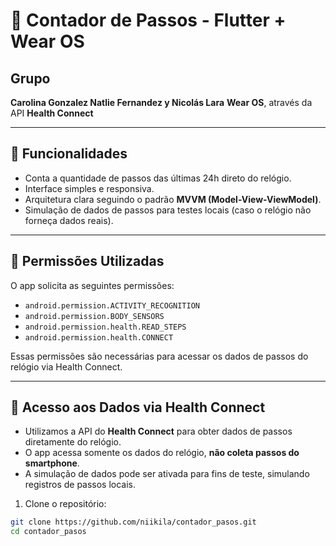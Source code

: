 # 🦶 Contador de Passos - Flutter + Wear OS


## Grupo 
**Carolina Gonzalez Natlie Fernandez y Nicolás Lara**  **Wear OS**, através da API **Health Connect**

---
## 📱 Funcionalidades

- Conta a quantidade de passos das últimas 24h direto do relógio.
- Interface simples e responsiva.
- Arquitetura clara seguindo o padrão **MVVM (Model-View-ViewModel)**.
- Simulação de dados de passos para testes locais (caso o relógio não forneça dados reais).

---

## 🔐 Permissões Utilizadas

O app solicita as seguintes permissões:

- `android.permission.ACTIVITY_RECOGNITION`
- `android.permission.BODY_SENSORS`
- `android.permission.health.READ_STEPS`
- `android.permission.health.CONNECT`

Essas permissões são necessárias para acessar os dados de passos do relógio via Health Connect.

---

## 🔄 Acesso aos Dados via Health Connect

- Utilizamos a API do **Health Connect** para obter dados de passos diretamente do relógio.
- O app acessa somente os dados do relógio, **não coleta passos do smartphone**.
- A simulação de dados pode ser ativada para fins de teste, simulando registros de passos locais.


1. Clone o repositório:

```bash
git clone https://github.com/niikila/contador_pasos.git
cd contador_pasos
